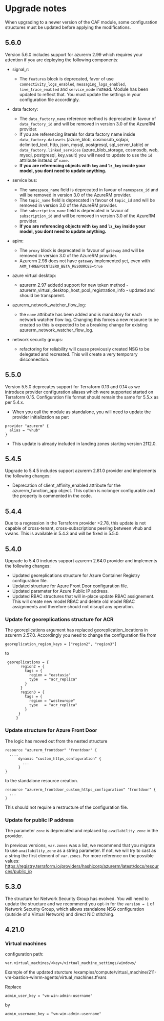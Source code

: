 # Upgrade notes

When upgrading to a newer version of the CAF module, some configuration structures must be updated before applying the modifications.

## 5.6.0

Version 5.6.0 includes support for azurerm 2.99 which requires your attention if you are deploying the following components:

- signal_r:
  - The ```features``` block is deprecated, favor of use ```connectivity_logs_enabled```, ```messaging_logs_enabled```, ```live_trace_enabled``` and ```service_mode``` instead. Module has been updated to reflect that. You must update the settings in your configuration file accordingly.

- data factory:
  - The `data_factory_name` reference method is deprecated in favour of `data_factory_id` and will be removed in version 3.0 of the AzureRM provider.
  - If you are referencing literals for data factory name inside ```data_factory.datasets``` (azure_blob, cosmosdb_sqlapi, delimited_text, http, json, mysql, postgresql, sql_server_table) or ```data_factory.linked_services``` (azure_blob_storage, cosmosdb, web, mysql, postgresql, key_vault) you will need to update to use the ```id``` attribute instead of ```name```.
  - **If you are referencing objects with ```key``` and ```lz_key``` inside your model, you dont need to update anything.**

- service bus:
  - The `namespace_name` field is deprecated in favour of `namespace_id` and will be removed in version 3.0 of the AzureRM provider.
  - The `topic_name` field is deprecated in favour of `topic_id` and will be removed in version 3.0 of the AzureRM provider.
  - The `subscription_name` field is deprecated in favour of `subscription_id` and will be removed in version 3.0 of the AzureRM provider.
  - **If you are referencing objects with ```key``` and ```lz_key``` inside your model, you dont need to update anything.**

- apim:
  - The ```proxy``` block is deprecated in favour of `gateway` and will be removed in version 3.0 of the AzureRM provider.
  - Azurerm 2.98 does not have ```gateway``` implemented yet, even with ```ARM_THREEPOINTZERO_BETA_RESOURCES=true```

- azure virtual desktop:
  - azurerm 2.97 addedd support for new token method - azurerm_virtual_desktop_host_pool_registration_info - updated and should be transparent.

- azurerm_network_watcher_flow_log:
  - the ```name``` attribute has been added and is mandatory for each network watcher flow log. Changing this forces a new resource to be created so this is expected to be a breaking change for existing azurerm_network_watcher_flow_log.

- network security groups:
  - refactoring for reliability will cause previously created NSG to be delegated and recreated. This will create a very temporary disconnection.


## 5.5.0

Version 5.5.0 deprecates support for Terraform 0.13 and 0.14 as we introduce provider configuration aliases which were supported started on Terraform 0.15.
Configuration file format should remain the same for 5.5.x as per 5.4.x.

- When you call the module as standalone, you will need to update the provider initialization as per:
```hcl
provider "azurerm" {
  alias = "vhub"
}
```
- This update is already included in landing zones starting version 2112.0.


## 5.4.5

Upgrade to 5.4.5 includes support azurerm 2.81.0 provider and implements the following changes:

- Deprecation of client_affinity_enabled attribute for the azurerm_function_app object. This option is nolonger configurable and the property is commented in the code.

## 5.4.4

Due to a regression in the Terraform provider >2.78, this update is not capable of cross-tenant, cross-subscriptions peering between vhub and vwans. This is available in 5.4.3 and will be fixed in 5.5.0.

## 5.4.0

Upgrade to 5.4.0 includes support azurerm 2.64.0 provider and implements the following changes:
- Updated georeplications structure for Azure Container Registry configuration file.
- Updated structure for Azure Front Door configuration file.
- Updated parameter for Azure Public IP address.
- Updated RBAC structures that will in-place update RBAC assignement. This will create new model RBAC and delete old model RBAC assignments and therefore should not disrupt any operation.

### Update for georeplications structure for ACR
The georeplications argument has replaced georeplication_locations in azurerm 2.57.0. Accordingly you need to change the configuration file from

```
georeplication_region_keys = ["region2", "region3"]
```
to
```
 georeplications = {
       region2 = {
         tags = {
           region = "eastasia"
           type   = "acr_replica"
         }
       }
       region3 = {
         tags = {
           region = "westeurope"
           type   = "acr_replica"
         }
      }
     }
```

### Update structure for Azure Front Door
The logic has moved out from the nested structure

```
resource "azurerm_frontdoor" "frontdoor" {
  ....
      dynamic "custom_https_configuration" {
        ...
      }
}
```

to the standalone resource creation.

```
resource "azurerm_frontdoor_custom_https_configuration" "frontdoor" {
  ...
}
```
This should not require a restructure of the configuration file.

### Update for public IP address
The parameter ```zone``` is deprecated and replaced by ```availability_zone``` in the provider.

In previous versions, ```var.zones``` was a list, we recommend that you migrate to use ```availability_zone``` as a string parameter. If not, we will try to cast as a string the first element of  ```var.zones```. For more reference on the possible values: https://registry.terraform.io/providers/hashicorp/azurerm/latest/docs/resources/public_ip


## 5.3.0

The structure for Network Security Group has evolved. You will need to update the structure and we recommend you opt-in for the ```version = 1``` of Network Security Group, which allows standalone NSG configuration (outside of a Virtual Network) and direct NIC stitching.


## 4.21.0

### Virtual machines
configuration path:
```hcl
var.virtual_machines/<key>/virtual_machine_settings/windows/
```

Example of the updated sturcture
/examples/compute/virtual_machine/211-vm-bastion-winrm-agents/virtual_machines.tfvars

Replace
```hcl
admin_user_key = "vm-win-admin-username"
```

by
```hcl
admin_username_key = "vm-win-admin-username"
```
